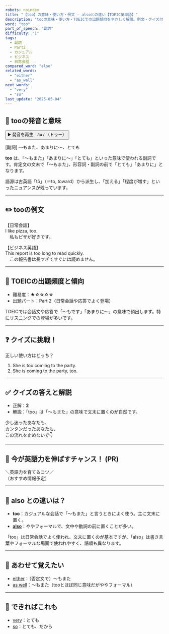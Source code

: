 ```yaml
---
robots: noindex
title: "【too】の意味・使い方・例文 ― alsoとの違い【TOEIC英単語】"
description: "tooの意味・使い方・TOEICでの出題傾向をやさしく解説。例文・クイズ付きでalsoとの違いもわかりやすく学べます。"
word: "too"
part_of_speech: "副詞"
difficulty: "1"
tags:
  - 副詞
  - Part2
  - カジュアル
  - ビジネス
  - 日常会話
compared_word: "also"
related_words:
  - "either"
  - "as_well"
next_words:
  - "very"
  - "so"
last_update: "2025-05-04"
---
```


## 🔰 tooの発音と意味

<button class="play-audio" onclick="playTTS('too')">
  <span class="play-audio-main">
    ▶️ 発音を再生　/tuː/
  </span>
  <span class="play-audio-sub">
    （トゥー）
  </span>
</button>

[副詞] ～もまた、あまりに～、とても

**too** は、「～もまた」「あまりに～」「とても」といった意味で使われる副詞です。肯定文の文末で「～もまた」、形容詞・副詞の前で「とても」「あまりに」となります。

語源は古英語「tō」（＝to, toward）から派生し、「加える」「程度が増す」といったニュアンスが残っています。

---

## ✏️ tooの例文

【日常会話】  
I like pizza, too.  
　私もピザが好きです。

【ビジネス英語】  
This report is too long to read quickly.  
　この報告書は長すぎてすぐには読めません。

---

## 🎯 TOEICの出題頻度と傾向

- 難易度：★☆☆☆☆
- 出題パート：Part 2（日常会話や応答でよく登場）

TOEICでは会話文や応答で「～もです」「あまりに～」の意味で頻出します。特にリスニングでの登場が多いです。

---

## ❓ クイズに挑戦！

正しい使い方はどっち？

1. She is too coming to the party.  
2. She is coming to the party, too.

---

## ✅ クイズの答えと解説

- 正解：**2**
- 解説：「too」は「～もまた」の意味で文末に置くのが自然です。

少し迷ったあなたも、  
カンタンだったあなたも、  
この流れを止めないで👇️

---

## 🚀 今が英語力を伸ばすチャンス！ (PR)

<div class="info-center">
＼英語力を育てるコツ／<br>  
（おすすめ情報予定）
</div>

---

## 🤔  also との違いは？

- **too**：カジュアルな会話で「～もまた」と言うときによく使う。主に文末に置く。
- **[also](/word/also/)**：ややフォーマルで、文中や動詞の前に置くことが多い。

「too」は日常会話でよく使われ、文末に置くのが基本ですが、「also」は書き言葉やフォーマルな場面で使われやすく、語順も異なります。

---

## 🧩 あわせて覚えたい

- [either](/word/either/)：（否定文で）～もまた
- [as well](/word/as_well/)：～もまた（tooとほぼ同じ意味だがややフォーマル）

---

## 📖 できればこれも

- [very](/word/very/)：とても
- [so](/word/so/)：とても、だから

<!-- cvid: aid36_bid04 -->

